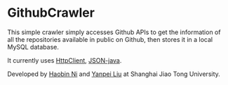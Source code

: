 # GithubCrawler #

This simple crawler simply accesses Github APIs to get the information of all the repositories available in public on Github, then stores it in a local MySQL database.

It currently uses [HttpClient](http://hc.apache.org/httpcomponents-client-ga/index.html), [JSON-java](https://github.com/stleary/JSON-java).

Developed by [Haobin Ni](https://github.com/FTRobbin) and [Yanpei Liu](https://github.com/resodo) at Shanghai Jiao Tong University.